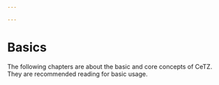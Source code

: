 ```yaml
---

---
```


# Basics
The following chapters are about the basic and core concepts of CeTZ. They are recommended reading for basic usage.

